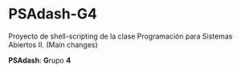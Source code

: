 # PSAdash-G4
Proyecto de shell-scripting de la clase Programación para Sistemas Abiertos II. (Main changes)

**PSAdash**: **G**rupo **4**
